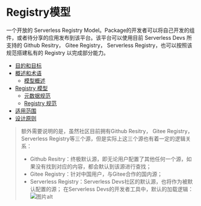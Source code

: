 # Registry模型

一个开放的 Serverless Registry Model。Package的开发者可以将自己开发的组件，或者待分享的应用发布到该平台。该平台可以使用目前 Serverless Devs 所支持的 Github Resitry， Gitee Registry， Serverless Registry，也可以按照该规范搭建私有的 Registry 以完成部分能力。

- [目的和目标](./1.purpose_and_goals.md)
- [概述和术语](./2.overview_and_terminology.md)
  - [模型概述](./2.overview_and_terminology.md#模型概述)
- [Registry 模型](./3.registry_model.md)
  - [元数据规范](./3.registry_model.md#元数据规范)
  - [Registry 规范](./3.registry_model.md#registry-规范)
- [适用范围](./4.application_scopes.md)
- [设计原则](./5.design_principles.md)

> 额外需要说明的是，虽然社区目前拥有Github Resitry， Gitee Registry， Serverless Registry等三个源，但是实际上这三个源也有着一定的逻辑关系：
> - Github Resitry：终极默认源，即无论用户配置了其他任何一个源，如果没有找到对应的内容，都会默认到该源进行查找；
> - Gitee Registry：针对中国用户，与Gitee合作的国内源；
> - Serverless Registry：Serverless Devs社区的默认源，也将作为被默认配置的源；
> 在Serverless Devs的开发者工具中，默认的加载逻辑：   
> ![图片alt](https://serverless-article-picture.oss-cn-hangzhou.aliyuncs.com/1635132866484_20211025033426634967.png)